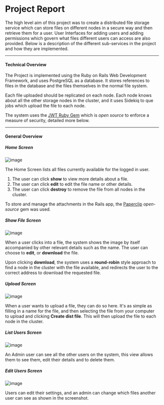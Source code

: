 # Project Report

The high level aim of this project was to create a distributed file storage service which can store files on different nodes in a secure way and then retrieve them for a user. User Interfaces for adding users and adding permissions which govern what files different users can access are also provided. Below is a description of the different sub-services in the project and how they are implemented.

---

#### Technical Overview
The Project is implemented using the Ruby on Rails Web Development Framework, and uses PostgreSQL as a database. It stores references to files in the database and the files themselves in the normal file system.

Each file uploaded should be replicated on each node. Each node knows about all the other storage nodes in the cluster, and it uses Sidekiq to que jobs which upload the file to each node.

The system uses the [JWT Ruby Gem](https://github.com/jwt/ruby-jwt) which is _open source_ to enforce a measure of security, detailed more below.

---

#### General Overview

##### Home Screen
![image](https://s3-eu-west-1.amazonaws.com/dist-report/home-screen.png)

The Home Screen lists all files currently available for the logged in user.

1. The user can click **show** to view more details about a file.
2. The user can click **edit** to edit the file name or other details.
3. The user can click **destroy** to remove the file from all nodes in the cluster.

To store and manage the attachments in the Rails app, the [Paperclip](https://github.com/thoughtbot/paperclip) _open-source_ gem was used.

##### Show File Screen
![image](https://s3-eu-west-1.amazonaws.com/dist-report/file-show-screen.png)

When a user clicks into a file, the system shows the image by itself accompanied by other relevant details such as the name. The user can choose to **edit**, or **download** the file.

Upon clicking **download**, the system uses a **round-robin** style approach to find a node in the cluster with the file available, and redirects the user to the correct address to download the requested file.

##### Upload Screen
![image](https://s3-eu-west-1.amazonaws.com/dist-report/upload-screen.png)

When a user wants to upload a file, they can do so here. It's as simple as filling in a name for the file, and then selecting the file from your computer to upload and clicking **Create dist file**. This will then upload the file to each node in the cluster.

##### List Users Screen
![image](https://s3-eu-west-1.amazonaws.com/dist-report/list-users-screen.png)

An Admin user can see all the other users on the system, this view allows them to see them, edit their details and to delete them.

##### Edit Users Screen
![image](https://s3-eu-west-1.amazonaws.com/dist-report/edit-user-screen.png)

Users can edit their settings, and an admin can change which files another user can see as shown in the screenshot.
